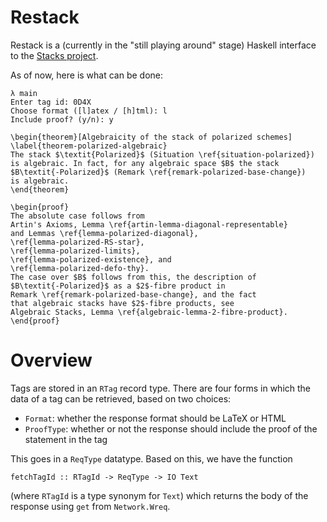 # Restack

Restack is a (currently in the "still playing around" stage) Haskell interface to the [Stacks project](https://github.com/stacks/stacks-project).

As of now, here is what can be done:

    λ main
    Enter tag id: 0D4X
    Choose format ([l]atex / [h]tml): l
    Include proof? (y/n): y

    \begin{theorem}[Algebraicity of the stack of polarized schemes]
    \label{theorem-polarized-algebraic}
    The stack $\textit{Polarized}$ (Situation \ref{situation-polarized})
    is algebraic. In fact, for any algebraic space $B$ the stack
    $B\textit{-Polarized}$ (Remark \ref{remark-polarized-base-change})
    is algebraic.
    \end{theorem}

    \begin{proof}
    The absolute case follows from
    Artin's Axioms, Lemma \ref{artin-lemma-diagonal-representable}
    and Lemmas \ref{lemma-polarized-diagonal},
    \ref{lemma-polarized-RS-star},
    \ref{lemma-polarized-limits},
    \ref{lemma-polarized-existence}, and
    \ref{lemma-polarized-defo-thy}.
    The case over $B$ follows from this, the description of
    $B\textit{-Polarized}$ as a $2$-fibre product in
    Remark \ref{remark-polarized-base-change}, and the fact
    that algebraic stacks have $2$-fibre products, see
    Algebraic Stacks, Lemma \ref{algebraic-lemma-2-fibre-product}.
    \end{proof}
    
# Overview

Tags are stored in an `RTag` record type. There are four forms in which the data of a tag can be retrieved, based on two choices:

* `Format`: whether the response format should be LaTeX or HTML
* `ProofType`: whether or not the response should include the proof of the statement in the tag

This goes in a `ReqType` datatype. Based on this, we have the function

    fetchTagId :: RTagId -> ReqType -> IO Text

(where `RTagId` is a type synonym for `Text`) which returns the body of the response using `get` from `Network.Wreq`.
